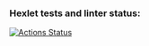 ### Hexlet tests and linter status:
[![Actions Status](https://github.com/opifexM/frontend-project-11/actions/workflows/hexlet-check.yml/badge.svg)](https://github.com/opifexM/frontend-project-11/actions)